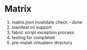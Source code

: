 Matrix
=================

1. matrix.json invalidate check - done
2. manifest.ini support
3. fabric script exception process
4. testing for completed
5. pre-install virtualenv directory